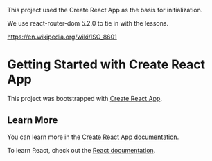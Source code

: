 This project used the Create React App as the basis for initialization.

We use react-router-dom 5.2.0 to tie in with the lessons.

https://en.wikipedia.org/wiki/ISO_8601

# Getting Started with Create React App

This project was bootstrapped with [Create React App](https://github.com/facebook/create-react-app).

## Learn More

You can learn more in the [Create React App documentation](https://facebook.github.io/create-react-app/docs/getting-started).

To learn React, check out the [React documentation](https://reactjs.org/).
